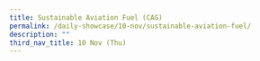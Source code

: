 ```yaml
---
title: Sustainable Aviation Fuel (CAG)
permalink: /daily-showcase/10-nov/sustainable-aviation-fuel/
description: ""
third_nav_title: 10 Nov (Thu)
---
```

